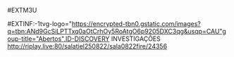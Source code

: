 #EXTM3U 

#EXTINF:-1tvg-logo="https://encrypted-tbn0.gstatic.com/images?q=tbn:ANd9GcSiLPTTxq0aOtCrhOy5RoAtgO6p9205DXC3qg&usqp=CAU"goup-title="Abertos",ID-DISCOVERY INVESTIGAÇÕES
http://riplay.live:80/salatiel250822/sala0822fire/24356
